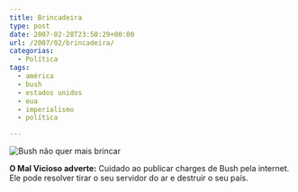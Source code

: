 ```yaml
---
title: Brincadeira
type: post
date: 2007-02-28T23:50:29+00:00
url: /2007/02/brincadeira/
categorias:
  - Política
tags:
  - américa
  - bush
  - estados unidos
  - eua
  - imperialismo
  - política

---
```

![Bush não quer mais brincar](/wp-content/uploads/2007/02/charge_bush_11_09_jpg.jpg)

**O Mal Vicioso adverte:** Cuidado ao publicar charges de Bush pela internet. Ele pode resolver tirar o seu servidor do ar e destruir o seu país.

